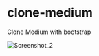 # clone-medium
Clone Medium with bootstrap 

![Screenshot_2](https://user-images.githubusercontent.com/42185275/211443755-51dc45c1-c62e-4479-b563-e31a0b511f89.jpg)
